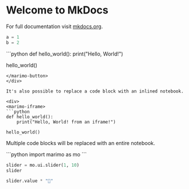# Welcome to MkDocs

For full documentation visit [mkdocs.org](https://www.mkdocs.org).


```python
a = 1
b = 2
```

<div>
<marimo-button>
```python
def hello_world():
    print("Hello, World!")

hello_world()
```
</marimo-button>
</div>

It's also possible to replace a code block with an inlined notebook.

<div>
<marimo-iframe>
```python
def hello_world():
    print("Hello, World! from an iframe!")

hello_world()
```
</marimo-iframe>
</div>

Multiple code blocks will be replaced with an entire notebook.

<div>
<marimo-iframe>
```python
import marimo as mo
```

```python
slider = mo.ui.slider(1, 10)
slider
```

```python
slider.value * "🍃"
```
</marimo-iframe>
</div>

<!-- Optionally configure how buttons and iframes are rendered. -->
<!-- Configuration must come _before_ the main extractor script is loaded. -->
<script type="text/x-codesend-config">
configureMarimoButtons({title: "Open in a marimo notebook"});
configureMarimoIframes({height: "400px"});
</script>
<script src="extractor.js"></script>
